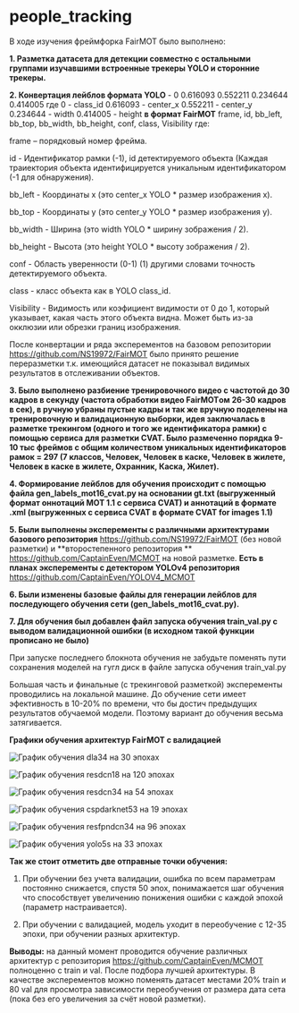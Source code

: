 # people_tracking
В ходе изучения  фреймфорка FairMOT  было выполнено:

**1. Разметка датасета для детекции совместно с остальными группами изучавшими встроенные трекеры YOLO и сторонние трекеры.**

**2. Конвертация лейблов формата YOLO** - 0 0.616093 0.552211 0.234644 0.414005 где 0 - class_id 0.616093 - center_x 0.552211 - center_y 0.234644 - width 0.414005 - height **в формат FairMOT** frame, id, bb_left, bb_top, bb_width, bb_height, conf, class, Visibility где: 

frame – порядковый номер фрейма.

id - Идентификатор рамки (-1), id детектируемого объекта (Каждая траиектория объекта идентифицируется уникальным идентификатором (-1 для обнаружения).

bb_left -  Координаты x (это center_x YOLO * размер изображения х).

bb_top -  Координаты y (это center_y YOLO * размер изображения у).

bb_width -  Ширина (это width YOLO * ширину зображения / 2).

bb_height -  Высота (это height YOLO * высоту зображения / 2).

conf -  Область уверенности (0-1) (1) другими словами точность детектируемого объекта.

class -  класс объекта как в YOLO class_id.

Visibility -  Видимость или коэфициент видимости от 0 до 1, который указывает, какая часть этого объекта видна. Может быть из-за окклюзии или обрезки границ изображения.

  После конвертации и ряда эксперементов на базовом репозитории https://github.com/NS19972/FairMOT было принято решение переразметки т.к. имеющийся датасет не показывал видимых результатов в отслеживании объектов.

**3. Было выполнено разбиение тренировочного видео с частотой до 30 кадров в секунду (частота обработки видео FairMOTом 26-30 кадров в сек), в ручную убраны пустые кадры и так же вручную поделены на тренировочную и валидационную выборки, идея заключалась в разметке трекингом (одного и того же идентификатора рамки) с помощью сервиса для разметки CVAT. Было размеченно порядка 9-10 тыс фреймов с общим количеством уникальных идентификаторов рамок = 297 (7 классов, Человек, Человек в каске, Человек в жилете, Человек в каске в жилете, Охранник, Каска, Жилет).**

**4. Формирование лейблов для обучения происходит с помощью файла gen_labels_mot16_cvat.py на основании gt.txt (выгруженный формат оннотаций MOT 1.1 с сервиса CVAT) и аннотаций в формате .xml (выгруженных с сервиса CVAT в формате CVAT for images 1.1)**

**5. Были выполнены эксперементы с различными архитектурами базового репозитория** https://github.com/NS19972/FairMOT (без новой разметки) и **второстепенного репозитория ** https://github.com/CaptainEven/MCMOT на новой разметке. **Есть в планах эксперементы с детектором YOLOv4 репозитория** https://github.com/CaptainEven/YOLOV4_MCMOT

**6. Были изменены базовые файлы для генерации лейблов для последующего обучения сети (gen_labels_mot16_cvat.py).**

**7. Для обучения был добавлен файл запуска обучения train_val.py с выводом валидационной ошибки (в исходном такой функции прописано не было)**

При запуске последнего блокнота обучения не забудьте поменять пути сохранения моделей на гугл диск в файле запуска обучения 
train_val.py

Большая часть и финальные (с трекинговой разметкой) эксперементы проводились на локальной машине. До обучение сети имеет эфективность в 10-20% по времени, что бы достич предыдущих результатов обучаемой модели. Поэтому вариант до обучения весьма затягивается.

**Графики обучения архитектур FairMOT с валидацией**

![График обучения dla34 на 30 эпохах](https://github.com/terrainternship/people_tracking/blob/Group_5_MOT/%D0%93%D1%80%D0%B0%D1%84%D0%B8%D0%BA%D0%B8%20%D0%BE%D0%B1%D1%83%D1%87%D0%B5%D0%BD%D0%B8%D1%8F/dla34_30_epoch.png)

![График обучения resdcn18 на 120 эпохах](https://github.com/terrainternship/people_tracking/blob/Group_5_MOT/%D0%93%D1%80%D0%B0%D1%84%D0%B8%D0%BA%D0%B8%20%D0%BE%D0%B1%D1%83%D1%87%D0%B5%D0%BD%D0%B8%D1%8F/resdcn18_120_epoch.png)

![График обучения resdcn34 на 54 эпохах](https://github.com/terrainternship/people_tracking/blob/Group_5_MOT/%D0%93%D1%80%D0%B0%D1%84%D0%B8%D0%BA%D0%B8%20%D0%BE%D0%B1%D1%83%D1%87%D0%B5%D0%BD%D0%B8%D1%8F/resdcn34_54_epoch.png)

![График обучения cspdarknet53 на 19 эпохах](https://github.com/terrainternship/people_tracking/blob/Group_5_MOT/%D0%93%D1%80%D0%B0%D1%84%D0%B8%D0%BA%D0%B8%20%D0%BE%D0%B1%D1%83%D1%87%D0%B5%D0%BD%D0%B8%D1%8F/cspdarknet53_19_epoch.png)

![График обучения resfpndcn34 на 96 эпохах](https://github.com/terrainternship/people_tracking/blob/Group_5_MOT/%D0%93%D1%80%D0%B0%D1%84%D0%B8%D0%BA%D0%B8%20%D0%BE%D0%B1%D1%83%D1%87%D0%B5%D0%BD%D0%B8%D1%8F/resfpndcn34_96_epoch.png)

![График обучения yolo5s на 33 эпохах](https://github.com/terrainternship/people_tracking/blob/Group_5_MOT/%D0%93%D1%80%D0%B0%D1%84%D0%B8%D0%BA%D0%B8%20%D0%BE%D0%B1%D1%83%D1%87%D0%B5%D0%BD%D0%B8%D1%8F/yolo5s_33_epoch.png)

**Так же стоит отметить две отправные точки обучения:**

1. При обучении без учета валидации, ошибка по всем параметрам постоянно снижается, спустя 50 эпох, понимажается шаг обучения что способствует увеличению понижения ошибки с каждой эпохой (параметр настраивается).

2. При обучении с валидацией, модель уходит в переобучение с 12-35 эпохи, при обучении разных архитектур.

**Выводы:** на данный момент проводится обучение различных архитектур с репозитория https://github.com/CaptainEven/MCMOT полноценно с train и val. После подбора лучшей архитектуры. В качестве эксперементов можно поменять датасет местами 20% train и 80 val для просмотра зависимости переобучения от размера дата сета (пока без его увеличения за счёт новой разметки). 